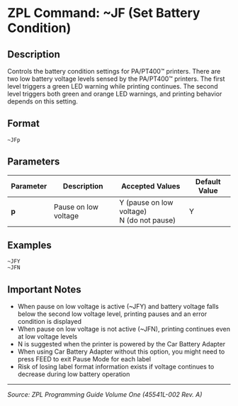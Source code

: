 # ZPL Command: ~JF (Set Battery Condition)

## Description
Controls the battery condition settings for PA/PT400™ printers. There are two low battery voltage levels sensed by the PA/PT400™ printers. The first level triggers a green LED warning while printing continues. The second level triggers both green and orange LED warnings, and printing behavior depends on this setting.

## Format
```
~JFp
```

## Parameters
| Parameter | Description | Accepted Values | Default Value |
|-----------|-------------|----------------|---------------|
| **p** | Pause on low voltage | Y (pause on low voltage)<br/>N (do not pause) | Y |

## Examples
```zpl
~JFY
~JFN
```

## Important Notes
- When pause on low voltage is active (~JFY) and battery voltage falls below the second low voltage level, printing pauses and an error condition is displayed
- When pause on low voltage is not active (~JFN), printing continues even at low voltage levels
- N is suggested when the printer is powered by the Car Battery Adapter
- When using Car Battery Adapter without this option, you might need to press FEED to exit Pause Mode for each label
- Risk of losing label format information exists if voltage continues to decrease during low battery operation

---
*Source: ZPL Programming Guide Volume One (45541L-002 Rev. A)*
